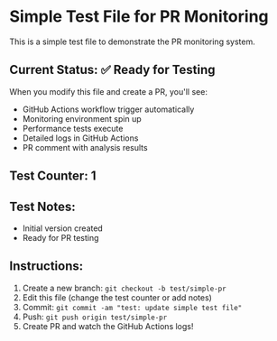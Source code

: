# Simple Test File for PR Monitoring

This is a simple test file to demonstrate the PR monitoring system.

## Current Status: ✅ Ready for Testing

When you modify this file and create a PR, you'll see:
- GitHub Actions workflow trigger automatically
- Monitoring environment spin up
- Performance tests execute
- Detailed logs in GitHub Actions
- PR comment with analysis results 

## Test Counter: 1

## Test Notes:
- Initial version created
- Ready for PR testing

## Instructions:
1. Create a new branch: `git checkout -b test/simple-pr`
2. Edit this file (change the test counter or add notes)
3. Commit: `git commit -am "test: update simple test file"`
4. Push: `git push origin test/simple-pr`
5. Create PR and watch the GitHub Actions logs!